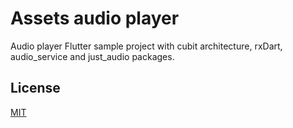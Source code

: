 # Assets audio player 

Audio player Flutter sample project with cubit architecture, rxDart, audio_service and just_audio packages. 
  
## License  
[MIT](https://choosealicense.com/licenses/mit/)
